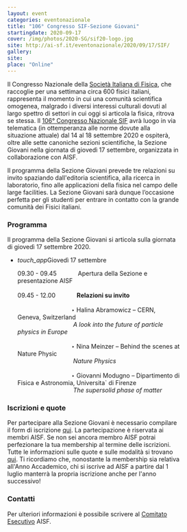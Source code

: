 ```yaml
---
layout: event
categories: eventonazionale
title: "106° Congresso SIF-Sezione Giovani"
startingdate: 2020-09-17
cover: /img/photos/2020-SG/sif20-logo.jpg
site: http://ai-sf.it/eventonazionale/2020/09/17/SIF/
gallery: 
site:
place: "Online"
---
```


<style>
* {
box-sizing: border-box;
}

.column {
float: left;
width: 33.33%;
padding: 5px;
}

.row::after {
content: "";
clear: both;
display: table;
}

.float-my-children > * {
float:left;
margin-right:5px;
}

.clearfix {
*zoom:1 /* for IE */
}

.clearfix:before,
.clearfix:after {
content: " ";
display: table;
}

.clearfix:after {
clear: both;
}

</style>

Il Congresso Nazionale della [Società Italiana di Fisica](https://www.sif.it), che raccoglie per una settimana circa 600 fisici italiani, rappresenta il momento in cui una comunità scientifica omogenea, malgrado i diversi interessi culturali dovuti al largo spettro di settori in cui oggi si articola la fisica, ritrova se stessa. Il [106° Congresso Nazionale SIF](https://www.sif2020.it) avrà luogo in via telematica (in ottemperanza alle norme dovute alla situazione attuale) dal 14 al 18 settembre 2020 e ospiterà, oltre alle sette canoniche sezioni scientifiche, la Sezione Giovani nella giornata di giovedì 17 settembre, organizzata in collaborazione con AISF.

Il programma della Sezione Giovani prevede tre relazioni su invito spaziando dall'editoria scientifica, alla ricerca in laboratorio, fino alle applicazioni della fisica nel campo delle large facilities. La Sezione Giovani sarà dunque l’occasione perfetta per gli studenti per entrare in contatto con la grande comunità dei Fisici italiani.</p>
</div>
</li>
</ul>

### Programma

Il programma della Sezione Giovani si articola sulla giornata di giovedì 17 settembre 2020.

<ul class="collapsible" data-collapsible="accordion">
<li>
<div class="collapsible-header"><i class="material-icons">touch_app</i>Giovedì 17 settembre</div>
<div class="collapsible-body">
<p>09.30 - 09.45 &emsp;&emsp;&emsp; Apertura della Sezione e presentazione AISF<br><br>
09.45 - 12.00 &emsp;&emsp;&emsp; <b>Relazioni su invito</b><br><br>
&emsp;&emsp;&emsp;&emsp;&emsp;&emsp;&emsp;&emsp;&emsp;‣ Halina Abramowicz – CERN, Geneva, Switzerland<br>
&emsp;&emsp;&emsp;&emsp;&emsp;&emsp;&emsp;&emsp;&emsp; <i>A look into the future of particle physics in Europe</i><br><br>
&emsp;&emsp;&emsp;&emsp;&emsp;&emsp;&emsp;&emsp;&emsp;‣ Nina Meinzer – Behind the scenes at Nature Physic<br>
&emsp;&emsp;&emsp;&emsp;&emsp;&emsp;&emsp;&emsp;&emsp; <i>Nature Physics</i><br><br>
&emsp;&emsp;&emsp;&emsp;&emsp;&emsp;&emsp;&emsp;&emsp;‣ Giovanni Modugno – Dipartimento di Fisica e Astronomia, Universita` di Firenze<br>
&emsp;&emsp;&emsp;&emsp;&emsp;&emsp;&emsp;&emsp;&emsp; <i>The supersolid phase of matter</i></p>
</div>
</li>
</ul>

### Iscrizioni e quote

Per partecipare alla Sezione Giovani è necessario compilare il form di iscrizione [qui](https://tinyurl.com/SG20form).
La partecipazione è riservata ai membri AISF. Se non sei ancora membro AISF potrai perfezionare la tua membership al termine delle iscrizioni. Tutte le informazioni sulle quote e sulle modalità si trovano [qui](http://ai-sf.it/iscrizione/). Ti ricordiamo che, nonostante la membership sia relativa all'Anno Accademico, chi si iscrive ad AISF a partire dal 1 luglio manterrà la propria iscrizione anche per l'anno successivo!</p>
</div>
</li>
</ul>

### Contatti

Per ulteriori informazioni è possibile scrivere al [Comitato Esecutivo](mailto:esecutivo@ai-sf.it) AISF.
